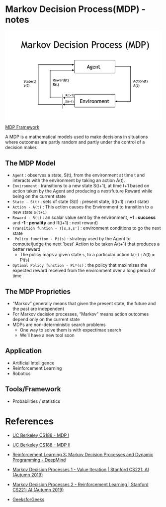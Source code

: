 # Markov Decision Process(MDP) - notes
 
![MDP model](mdp.png)

[MDP Framework](https://en.wikipedia.org/wiki/Markov_decision_process)

A MDP is a mathematical models used to make decisions in situations where outcomes are partly random and partly under the control of a decision maker.

## The MDP Model

- `Agent` :   observes a state, S(t), from the environment at time t and interacts with the environment by taking an action A(t). 
- `Environment` : transitions to a new state S(t+1), at time t+1 based on action taken by the Agent and producing a next/future Reward while being on the current state 
- `State - S(t)` : sets of state (S(t) : present state, S(t+1) : next state)
- `Action - A(t)` : This action causes the Environment to transition to a new state `S(t+1)`
- `Reward - R(t)` : an scalar value sent by the environment,  **+1 : success** and **-1 : penality** and R(t+1) : next reward)
- `Transition funtion - T[s,a,s']` : environment conditions to go the next state
- ` Policy function - Pi(s)` : strategy used by the Agent to compute/judge the next 'best' Action to be taken A(t+1) that produces a better reward 
  - The policy maps a given state `s`, to a particular action `A(t)` : A(t) = Pi(s)
- `Optimal Policy function - Pi*(s)` : the policy that maximizes the expected reward received from the environment over a long period of time


## The MDP Proprieties

- “Markov” generally means that given the present state, the future and the past are independent
- For Markov decision processes, “Markov” means action outcomes depend only on the current state
- MDPs are non-deterministic search problems
  - One way to solve them is with expectimax search
  - We’ll have a new tool soon
 
## Application
- Artificial Intelligence
- Reinforcement Learning 
- Robotics


## Tools/Framework

- Probabilities / statistics

# References 

- [UC Berkeley CS188 - MDP I](http://ai.berkeley.edu/slides/Lecture%208%20--%20MDPs%20I/SP14%20CS188%20Lecture%208%20--%20MDPs%20I.pptx)
- [UC Berkeley CS188 - MDP II](http://ai.berkeley.edu/slides/Lecture%209%20--%20MDPs%20II/SP14%20CS188%20Lecture%209%20--%20MDPs%20II.pptx)

- [Reinforcement Learning 3: Markov Decision Processes and Dynamic Programming - DeepMind](https://www.youtube.com/watch?v=hMbxmRyDw5M)

- [Markov Decision Processes 1 - Value Iteration | Stanford CS221: AI (Autumn 2019)](https://www.youtube.com/watch?v=9g32v7bK3Co&t=739s)

- [Markov Decision Processes 2 - Reinforcement Learning | Stanford CS221: AI (Autumn 2019)](https://www.youtube.com/watch?v=HpaHTfY52RQ)

- [GeeksforGeeks](https://www.geeksforgeeks.org/markov-decision-process/)